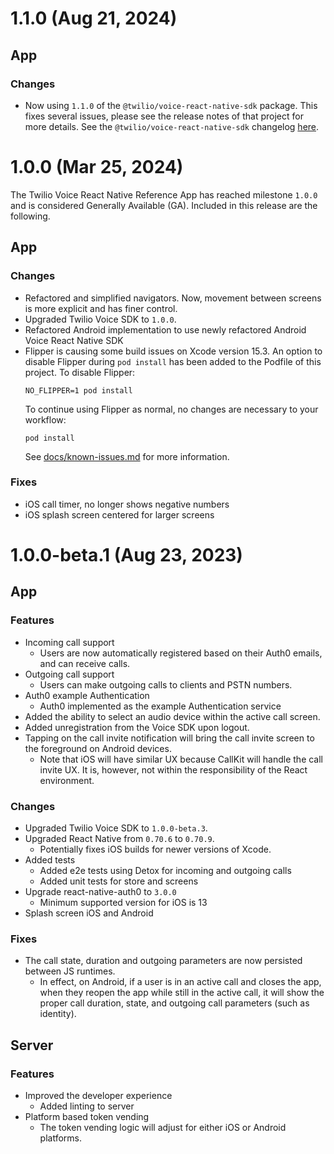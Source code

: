 # 1.1.0 (Aug 21, 2024)

## App

### Changes
* Now using `1.1.0` of the `@twilio/voice-react-native-sdk` package. This fixes
  several issues, please see the release notes of that project for more details.
  See the `@twilio/voice-react-native-sdk` changelog
  [here](https://github.com/twilio/twilio-voice-react-native/blob/8e6530f4a79b514931f6474c0c601c65eafb8cf7/CHANGELOG.md#110-aug-20-2024).

# 1.0.0 (Mar 25, 2024)

The Twilio Voice React Native Reference App has reached milestone `1.0.0` and is
considered Generally Available (GA). Included in this release are the following.

## App

### Changes
* Refactored and simplified navigators. Now, movement between screens is more
explicit and has finer control.
* Upgraded Twilio Voice SDK to `1.0.0`.
* Refactored Android implementation to use newly refactored Android Voice React Native SDK
* Flipper is causing some build issues on Xcode version 15.3.
  An option to disable Flipper during `pod install` has been added to the Podfile of this project.
  To disable Flipper:
  ```
  NO_FLIPPER=1 pod install
  ```
  To continue using Flipper as normal, no changes are necessary to your workflow:
  ```
  pod install
  ```
  See [docs/known-issues.md](./docs/known-issues.md) for more information.

### Fixes
* iOS call timer, no longer shows negative numbers
* iOS splash screen centered for larger screens

# 1.0.0-beta.1 (Aug 23, 2023)

## App

### Features
* Incoming call support
  * Users are now automatically registered based on their Auth0 emails, and can
  receive calls.
* Outgoing call support
  * Users can make outgoing calls to clients and PSTN numbers.
* Auth0 example Authentication
  * Auth0 implemented as the example Authentication service
* Added the ability to select an audio device within the active call screen.
* Added unregistration from the Voice SDK upon logout.
* Tapping on the call invite notification will bring the call invite screen to
the foreground on Android devices.
  * Note that iOS will have similar UX because CallKit will handle the call
  invite UX. It is, however, not within the responsibility of the React
  environment.

### Changes
* Upgraded Twilio Voice SDK to `1.0.0-beta.3`.
* Upgraded React Native from `0.70.6` to `0.70.9`.
  * Potentially fixes iOS builds for newer versions of Xcode.
* Added tests
  * Added e2e tests using Detox for incoming and outgoing calls
  * Added unit tests for store and screens
* Upgrade react-native-auth0 to `3.0.0`
  * Minimum supported version for iOS is 13
* Splash screen iOS and Android

### Fixes
* The call state, duration and outgoing parameters are now persisted between JS
runtimes.
  * In effect, on Android, if a user is in an active call and closes the app,
  when they reopen the app while still in the active call, it will show the
  proper call duration, state, and outgoing call parameters (such as identity).

## Server

### Features
* Improved the developer experience
  * Added linting to server
* Platform based token vending
  * The token vending logic will adjust for either iOS or Android platforms.
